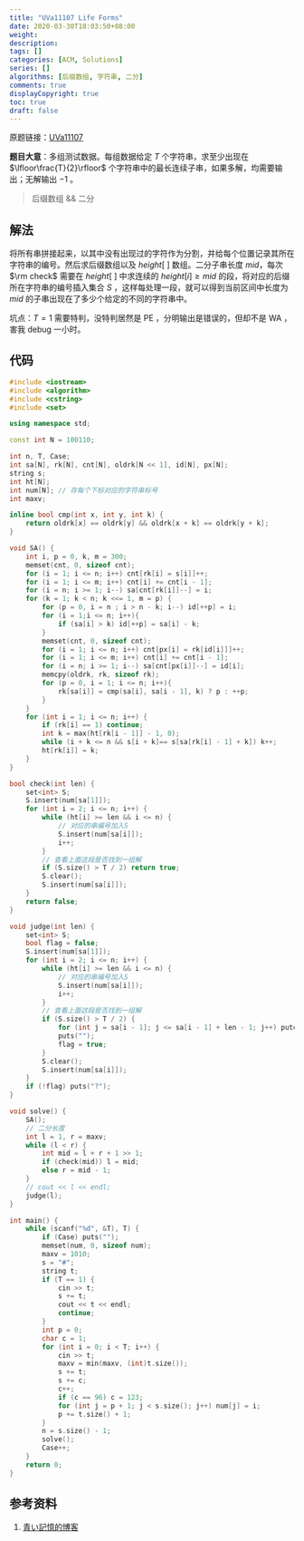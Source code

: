 ```yaml
---
title: "UVa11107 Life Forms"
date: 2020-03-30T18:03:50+08:00
weight: 
description:
tags: []
categories: [ACM, Solutions]
series: []
algorithms: [后缀数组, 字符串, 二分]
comments: true
displayCopyright: true
toc: true
draft: false
---
```


原题链接：[UVa11107](https://onlinejudge.org/index.php?option=com_onlinejudge&Itemid=8&page=show_problem&problem=2048)

**题目大意**：多组测试数据。每组数据给定 $T$ 个字符串，求至少出现在 $\lfloor\frac{T}{2}\rfloor$ 个字符串中的最长连续子串，如果多解，均需要输出；无解输出 $-1$ 。

<!--more-->

> 后缀数组 && 二分

## 解法

将所有串拼接起来，以其中没有出现过的字符作为分割，并给每个位置记录其所在字符串的编号。然后求后缀数组以及 $height[\ ]$ 数组。二分子串长度 $mid$，每次 $\rm check$ 需要在 $height[\ ]$ 中求连续的 $height[i] \ge mid$ 的段，将对应的后缀所在字符串的编号插入集合 $S$ ，这样每处理一段，就可以得到当前区间中长度为 $mid$ 的子串出现在了多少个给定的不同的字符串中。

坑点：$T=1$ 需要特判，没特判居然是 PE ，分明输出是错误的，但却不是 WA ，害我 debug 一小时。

## 代码

```cpp
#include <iostream>
#include <algorithm>
#include <cstring>
#include <set>

using namespace std;

const int N = 100110;

int n, T, Case;
int sa[N], rk[N], cnt[N], oldrk[N << 1], id[N], px[N];
string s;
int ht[N];
int num[N]; // 存每个下标对应的字符串标号
int maxv;

inline bool cmp(int x, int y, int k) {
    return oldrk[x] == oldrk[y] && oldrk[x + k] == oldrk[y + k];
}

void SA() {
	int i, p = 0, k, m = 300;
	memset(cnt, 0, sizeof cnt);
	for (i = 1; i <= n; i++) cnt[rk[i] = s[i]]++;
	for (i = 1; i <= m; i++) cnt[i] += cnt[i - 1];
	for (i = n; i >= 1; i--) sa[cnt[rk[i]]--] = i;
	for (k = 1; k < n; k <<= 1, m = p) { 
		for (p = 0, i = n ; i > n - k; i--) id[++p] = i;
		for (i = 1;i <= n; i++){
			if (sa[i] > k) id[++p] = sa[i] - k;
		}
		memset(cnt, 0, sizeof cnt);
		for (i = 1; i <= n; i++) cnt[px[i] = rk[id[i]]]++;
		for (i = 1; i <= m; i++) cnt[i] += cnt[i - 1];
		for (i = n; i >= 1; i--) sa[cnt[px[i]]--] = id[i];
		memcpy(oldrk, rk, sizeof rk);
		for (p = 0, i = 1; i <= n; i++){
			rk[sa[i]] = cmp(sa[i], sa[i - 1], k) ? p : ++p;
		}
	}
	for (int i = 1; i <= n; i++) {
		if (rk[i] == 1) continue;
		int k = max(ht[rk[i - 1]] - 1, 0);
		while (i + k <= n && s[i + k]== s[sa[rk[i] - 1] + k]) k++;
		ht[rk[i]] = k;
	}
}

bool check(int len) {
    set<int> S;
    S.insert(num[sa[1]]);
    for (int i = 2; i <= n; i++) {
        while (ht[i] >= len && i <= n) {
            // 对应的串编号加入S
            S.insert(num[sa[i]]);
            i++;
        }
        // 查看上面这段是否找到一组解
        if (S.size() > T / 2) return true;
        S.clear();
        S.insert(num[sa[i]]);
    }
    return false;
}

void judge(int len) {
    set<int> S;
    bool flag = false;
    S.insert(num[sa[1]]);
    for (int i = 2; i <= n; i++) {
        while (ht[i] >= len && i <= n) {
            // 对应的串编号加入S
            S.insert(num[sa[i]]);
            i++;
        }
        // 查看上面这段是否找到一组解
        if (S.size() > T / 2) {
            for (int j = sa[i - 1]; j <= sa[i - 1] + len - 1; j++) putchar(s[j]);
            puts("");
            flag = true;
        }
        S.clear();
        S.insert(num[sa[i]]);
    }
    if (!flag) puts("?");
}

void solve() {
    SA();
    // 二分长度
    int l = 1, r = maxv;
    while (l < r) {
        int mid = l + r + 1 >> 1;
        if (check(mid)) l = mid;
        else r = mid - 1;
    }
    // cout << l << endl;
    judge(l);
}

int main() {
    while (scanf("%d", &T), T) {
        if (Case) puts("");
        memset(num, 0, sizeof num);
        maxv = 1010;
        s = "#";
        string t;
        if (T == 1) {
            cin >> t;
            s += t;
            cout << t << endl;
            continue;
        }
        int p = 0;
        char c = 1;
        for (int i = 0; i < T; i++) {
            cin >> t;
            maxv = min(maxv, (int)t.size());
            s += t;
            s += c;
            c++;
            if (c == 96) c = 123;
            for (int j = p + 1; j < s.size(); j++) num[j] = i;
            p += t.size() + 1;
        }
        n = s.size() - 1;
        solve();
        Case++;
    }
    return 0;
}
```

## 参考资料

1. [青い記憶的博客](https://www.luogu.com.cn/blog/xjzsq/zi-fu-chuan-suan-fa)